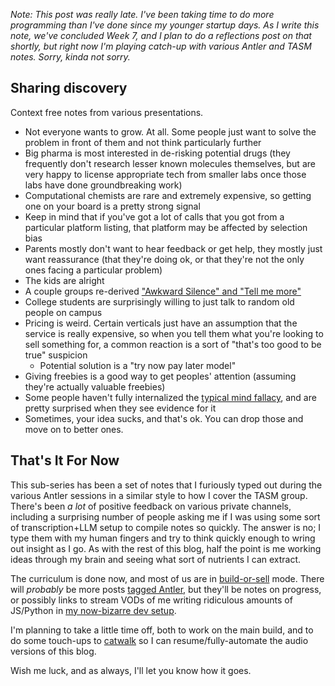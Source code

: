 _Note: This post was _really_ late. I've been taking time to do more programming than I've done since my younger startup days. As I write this note, we've concluded Week 7, and I plan to do a reflections post on that shortly, but right now I'm playing catch-up with various Antler and TASM notes. Sorry, kinda not sorry._

## Sharing discovery

Context free notes from various presentations.

- Not everyone wants to grow. At all. Some people just want to solve the problem in front of them and not think particularly further
- Big pharma is most interested in de-risking potential drugs (they frequently don't research lesser known molecules themselves, but are very happy to license appropriate tech from smaller labs once those labs have done groundbreaking work)
- Computational chemists are rare and extremely expensive, so getting one on your board is a pretty strong signal
- Keep in mind that if you've got a lot of calls that you got from a particular platform listing, that platform may be affected by selection bias
- Parents mostly don't want to hear feedback or get help, they mostly just want reassurance (that they're doing ok, or that they're not the only ones facing a particular problem)
- The kids are alright
- A couple groups re-derived ["Awkward Silence" and "Tell me more"](https://slatestarcodex.com/2016/07/12/34/)
- College students are surprisingly willing to just talk to random old people on campus
- Pricing is weird. Certain verticals just have an assumption that the service is really expensive, so when you tell them what you're looking to sell something for, a common reaction is a sort of "that's too good to be true" suspicion
  - Potential solution is a "try now pay later model"
- Giving freebies is a good way to get peoples' attention (assuming they're actually valuable freebies)
- Some people haven't fully internalized the [typical mind fallacy](https://www.lesswrong.com/tag/typical-mind-fallacy), and are pretty surprised when they see evidence for it
- Sometimes, your idea sucks, and that's ok. You can drop those and move on to better ones.

## That's It For Now

This sub-series has been a set of notes that I furiously typed out during the various Antler sessions in a similar style to how I cover the TASM group. There's been _a lot_ of positive feedback on various private channels, including a surprising number of people asking me if I was using some sort of transcription+LLM setup to compile notes so quickly. The answer is no; I type them with my human fingers and try to think quickly enough to wring out insight as I go. As with the rest of this blog, half the point is me working ideas through my brain and seeing what sort of nutrients I can extract.

The curriculum is done now, and most of us are in [build-or-sell](https://www.youtube.com/shorts/powz47JL3tY?si=V1x8Qoa7j6JHCiRW) mode. There will _probably_ be more posts [tagged Antler](https://inaimathi.ca/archive/by-tag/antler), but they'll be notes on progress, or possibly links to stream VODs of me writing ridiculous amounts of JS/Python in [my now-bizarre dev setup](https://github.com/inaimathi/machine-setup/).

I'm planning to take a little time off, both to work on the main build, and to do some touch-ups to [catwalk](https://github.com/inaimathi/catwalk) so I can resume/fully-automate the audio versions of this blog.

Wish me luck, and as always, I'll let you know how it goes.
